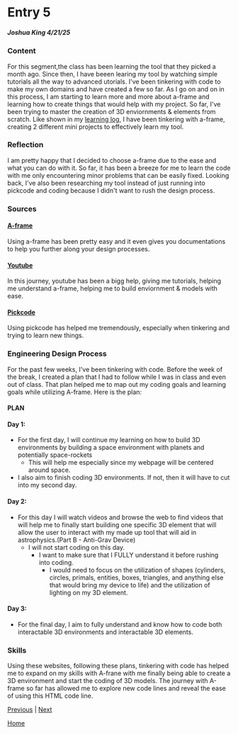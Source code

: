 # Entry 5
##### Joshua King 4/21/25

### Content
For this segment,the class has been learning the tool that they picked a month ago. Since then, I have beeen learing my tool by watching simple tutorials all the way to advanced utorials. I've been tinkering with code to make my own domains and have created a few so far. As I go on and on in this process, I am starting to learn more and more about a-frame and learning how to create things that would help with my project. So far, I've been trying to master the creation of 3D enviornments & elements from scratch. Like shown in my [learning log](learning-log.md), I have been tinkering with a-frame, creating 2 different mini projects to effectively learn my tool. 

### Reflection 
I am pretty happy that I decided to choose a-frame due to the ease and what you can do with it. So far, it has been a breeze for me to learn the code with me only encountering minor problems that can be easily fixed. Looking back, I've also been researching my tool instead of just running into pickcode and coding because I didn't want to rush the design process. 

### Sources
#### [A-frame](https://aframe.io/)
Using a-frame has been pretty easy and it even gives you documentations to help you further along your design processes.
#### [Youtube](https://www.youtube.com/)
In this journey, youtube has been a bigg help, giving me tutorials, helping me understand a-frame, helping me to build enviornment & models with ease.
#### [Pickcode](https://pickcode.io)
Using pickcode has helped me tremendously, especially when tinkering and trying to learn new things.

### Engineering Design Process
For the past few weeks, I've been tinkering with code. Before the week of the break, I created a plan that I had to follow while I was in class and even out of class. That plan helped me to map out my coding goals and learning goals while utilizing A-frame. Here is the plan:
#### PLAN
#### Day 1:
* For the first day, I will continue my learning on how to build 3D environments by building a space environment with planets and potentially space-rockets
  * This will help me especially since my webpage will be centered around space.
* I also aim to finish coding 3D environments. If not, then it will have to cut into my second day.
#### Day 2:
* For this day I will watch videos and browse the web to find videos that will help me to finally start building one specific 3D element that will allow the user to interact with my made up tool that will aid in astrophysics.(Part B - Anti-Grav Device)
  * I will not start coding on this day.
    * I want to make sure that I FULLY understand it before rushing into coding.
      * I would need to focus on the utilization of shapes (cylinders, circles, primals, entities, boxes, triangles, and anything else that would bring my device to life) and the utilization of lighting on my 3D element.
#### Day 3:
* For the final day, I aim to fully understand and know how to code both interactable 3D environments and interactable 3D elements.

### Skills
Using these websites, following these plans, tinkering with code has helped me to expand on my skills with A-frane with me finally being able to create a 3D environment and start the coding of 3D models. The journey with A-frame so far has allowed me to explore new code lines and reveal the ease of using this HTML code line.

[Previous](entry04.md) | [Next](entry06.md)

[Home](../README.md)
